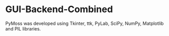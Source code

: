 GUI-Backend-Combined
====================

PyMoss was developed using Tkinter, ttk, PyLab, SciPy, NumPy, Matplotlib and PIL libraries.
